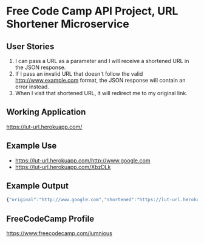# Free Code Camp API Project, URL Shortener Microservice

## User Stories
1. I can pass a URL as a parameter and I will receive a shortened URL in the JSON response.
2. If I pass an invalid URL that doesn't follow the valid http://www.example.com format, the JSON response will contain an error instead.
3. When I visit that shortened URL, it will redirect me to my original link.

## Working Application
https://lut-url.herokuapp.com/

## Example Use
* https://lut-url.herokuapp.com/http://www.google.com
* https://lut-url.herokuapp.com/XbzDLk

## Example Output
```javascript
{"original":"http://www.google.com","shortened":"https://lut-url.herokuapp.com/XbzDLk"}
```

## FreeCodeCamp Profile
https://www.freecodecamp.com/lumnious
